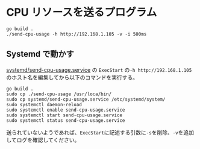 # CPU リソースを送るプログラム

```
go build .
./send-cpu-usage -h http://192.168.1.105 -v -i 500ms
```

## Systemd で動かす

[systemd/send-cpu-usage.service](systemd/send-cpu-usage.service) の `ExecStart` の`-h http://192.168.1.105` のホスト名を編集してから以下のコマンドを実行する。

```
go build .
sudo cp ./send-cpu-usage /usr/loca/bin/
sudo cp systemd/send-cpu-usage.service /etc/systemd/system/
sudo systemctl daemon-reload
sudo systemctl enable send-cpu-usage.service
sudo systemctl start send-cpu-usage.service
sudo systemctl status send-cpu-usage.service
```

送られていないようであれば、`ExecStart`に記述する引数に`-s`を削除、`-v`を追加してログを確認してください。
